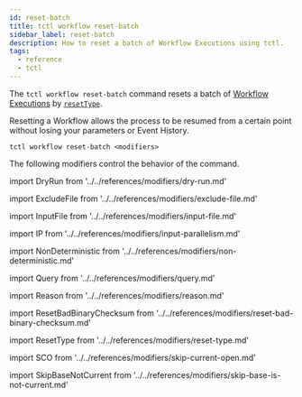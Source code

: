 ```yaml
---
id: reset-batch
title: tctl workflow reset-batch
sidebar_label: reset-batch
description: How to reset a batch of Workflow Executions using tctl.
tags:
  - reference
  - tctl
---
```


The `tctl workflow reset-batch` command resets a batch of [Workflow Executions](/concepts/what-is-a-workflow-execution) by [`resetType`](#resettype).

Resetting a Workflow allows the process to be resumed from a certain point without losing your parameters or Event History.

`tctl workflow reset-batch <modifiers>`

The following modifiers control the behavior of the command.

<!--DryRun-->

import DryRun from '../../references/modifiers/dry-run.md'

<DryRun />

<!--ExcludeFile-->

import ExcludeFile from '../../references/modifiers/exclude-file.md'

<ExcludeFile />

<!--InputFile-->

import InputFile from '../../references/modifiers/input-file.md'

<InputFile />

<!--InputParallelism-->

import IP from '../../references/modifiers/input-parallelism.md'

<IP />

<!--NonDeterministic-->

import NonDeterministic from '../../references/modifiers/non-deterministic.md'

<NonDeterministic />

<!--Query-->

import Query from '../../references/modifiers/query.md'

<Query />

<!--Reason-->

import Reason from '../../references/modifiers/reason.md'

<Reason />

<!--ResetBadBinaryChecksum-->

import ResetBadBinaryChecksum from '../../references/modifiers/reset-bad-binary-checksum.md'

<ResetBadBinaryChecksum />

<!--ResetType-->

import ResetType from '../../references/modifiers/reset-type.md'

<ResetType />

<!--SkipCurrentOpen-->

import SCO from '../../references/modifiers/skip-current-open.md'

<SCO />

<!--SkipBaseIsNotCurrent-->

import SkipBaseNotCurrent from '../../references/modifiers/skip-base-is-not-current.md'

<SkipBaseNotCurrent />
